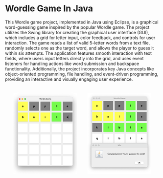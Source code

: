 # Wordle Game In Java  

This Wordle game project, implemented in Java using Eclipse, is a graphical word-guessing game inspired by the popular Wordle game. The project utilizes the Swing library for creating the graphical user interface (GUI), which includes a grid for letter input, color feedback, and controls for user interaction. The game reads a list of valid 5-letter words from a text file, randomly selects one as the target word, and allows the player to guess it within six attempts. The application features smooth interaction with text fields, where users input letters directly into the grid, and uses event listeners for handling actions like word submission and backspace functionality. Additionally, the project incorporates key Java concepts like object-oriented programming, file handling, and event-driven programming, providing an interactive and visually engaging user experience.

<table style="border-collapse: separate; border-spacing: 20px;">
    <tr>
        <td><img src="images/Screenshot1.png" alt="Screenshot 1" width="350"/></td>
        <td><img src="images/Screenshot2.png" alt="Screenshot 2" width="350"/></td>
    </tr>
</table>

